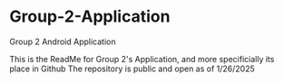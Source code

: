 # Group-2-Application
Group 2 Android Application

This is the ReadMe for Group 2's Application, and more specificially its place in Github
The repository is public and open as of 1/26/2025

